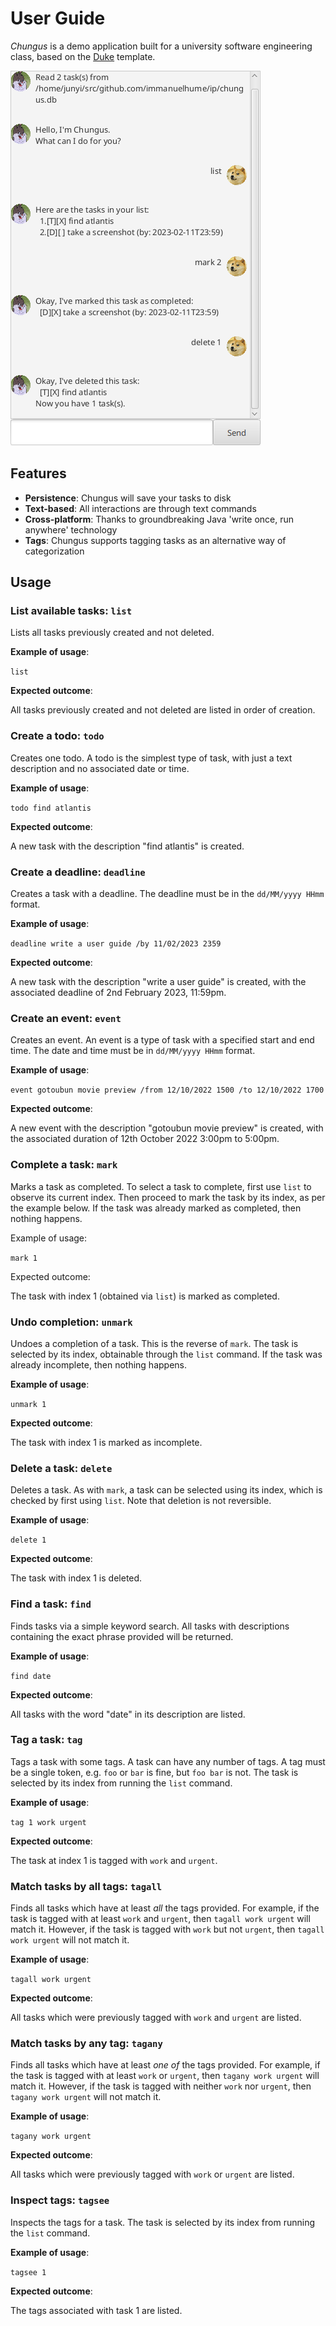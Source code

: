 # User Guide

_Chungus_ is a demo application built for a university software engineering class, based on the [Duke](https://github.com/se-edu/duke) template.

![A screenshot of the application](./Ui.png)

## Features

- **Persistence**: Chungus will save your tasks to disk
- **Text-based**: All interactions are through text commands
- **Cross-platform**: Thanks to groundbreaking Java 'write once, run anywhere' technology
- **Tags**: Chungus supports tagging tasks as an alternative way of categorization

## Usage

### List available tasks: `list`

Lists all tasks previously created and not deleted.

**Example of usage**:

`list`

**Expected outcome**:

All tasks previously created and not deleted are listed in order of creation.

### Create a todo: `todo`

Creates one todo. A todo is the simplest type of task, with just a text description and no associated date or time.

**Example of usage**:

`todo find atlantis`

**Expected outcome**:

A new task with the description "find atlantis" is created.

### Create a deadline: `deadline`

Creates a task with a deadline. The deadline must be in the `dd/MM/yyyy HHmm` format.

**Example of usage**:

`deadline write a user guide /by 11/02/2023 2359`

**Expected outcome**:

A new task with the description "write a user guide" is created, with the associated deadline of 2nd February 2023, 11:59pm.

### Create an event: `event`

Creates an event. An event is a type of task with a specified start and end time. The date and time must be in `dd/MM/yyyy HHmm` format.

**Example of usage**:

`event gotoubun movie preview /from 12/10/2022 1500 /to 12/10/2022 1700`

**Expected outcome**:

A new event with the description "gotoubun movie preview" is created, with the associated duration of 12th October 2022 3:00pm to 5:00pm.

### Complete a task: `mark`

Marks a task as completed. To select a task to complete, first use `list` to observe its current index. Then proceed to mark the task by its index, as per the example below. If the task was already marked as completed, then nothing happens.

Example of usage:

`mark 1`

Expected outcome:

The task with index 1 (obtained via `list`) is marked as completed.

### Undo completion: `unmark`

Undoes a completion of a task. This is the reverse of `mark`. The task is selected by its index, obtainable through the `list` command. If the task was already incomplete, then nothing happens.

**Example of usage**:

`unmark 1`

**Expected outcome**:

The task with index 1 is marked as incomplete.

### Delete a task: `delete`

Deletes a task. As with `mark`, a task can be selected using its index, which is checked by first using `list`. Note that deletion is not reversible.

**Example of usage**:

`delete 1`

**Expected outcome**:

The task with index 1 is deleted.

### Find a task: `find`

Finds tasks via a simple keyword search. All tasks with descriptions containing the exact phrase provided will be returned.

**Example of usage**:

`find date`

**Expected outcome**:

All tasks with the word "date" in its description are listed.

### Tag a task: `tag`

Tags a task with some tags. A task can have any number of tags. A tag must be a single token, e.g. `foo` or `bar` is fine, but `foo bar` is not. The task is selected by its index from running the `list` command.

**Example of usage**:

`tag 1 work urgent`

**Expected outcome**:

The task at index 1 is tagged with `work` and `urgent`.

### Match tasks by all tags: `tagall`

Finds all tasks which have at least _all_ the tags provided. For example, if the task is tagged with at least `work` and `urgent`, then `tagall work urgent` will match it. However, if the task is tagged with `work` but not `urgent`, then `tagall work urgent` will not match it.

**Example of usage**:

`tagall work urgent`

**Expected outcome**:

All tasks which were previously tagged with `work` and `urgent` are listed.

### Match tasks by any tag: `tagany`

Finds all tasks which have at least _one of_ the tags provided. For example, if the task is tagged with at least `work` or `urgent`, then `tagany work urgent` will match it. However, if the task is tagged with neither `work` nor `urgent`, then `tagany work urgent` will not match it.

**Example of usage**:

`tagany work urgent`

**Expected outcome**:

All tasks which were previously tagged with `work` or `urgent` are listed.

### Inspect tags: `tagsee`

Inspects the tags for a task. The task is selected by its index from running the `list` command.

**Example of usage**:

`tagsee 1`

**Expected outcome**:

The tags associated with task 1 are listed.
